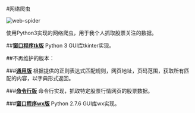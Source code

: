#网络爬虫

![web-spider](http://img4.douban.com/view/photo/photo/public/p2275361527.jpg)

使用Python3实现的网络爬虫，用于我个人抓取股票关注的数据。

##[**窗口程序tk版**](https://github.com/cforth/web-spider/blob/master/tkinter_spider.py)
Python 3 GUI库tkinter实现。

##不再维护的版本：

###[**通用版**](https://github.com/cforth/web-spider/blob/master/old/spider.py)
根据提供的正则表达式匹配规则，网页地址，页码范围，获取所有匹配的内容，以字典形式返回。

###[**命令行版**](https://github.com/cforth/web-spider/blob/master/old/text_spider.py)
命令行实现，抓取特定股票行情网页的股票数据。

###[**窗口程序wx版**](https://github.com/cforth/web-spider/blob/master/old/wx_spider.py)
Python 2.7.6 GUI库wx实现。
